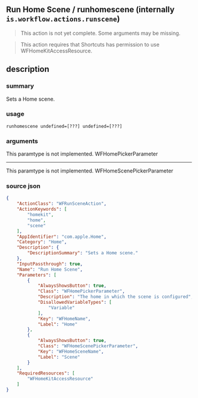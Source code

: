 
## Run Home Scene / runhomescene (internally `is.workflow.actions.runscene`)

> This action is not yet complete. Some arguments may be missing.


> This action requires that Shortcuts has permission to use WFHomeKitAccessResource.


## description
### summary
Sets a Home scene.


### usage
`runhomescene undefined=[???] undefined=[???]`

### arguments
This paramtype is not implemented. WFHomePickerParameter

---

This paramtype is not implemented. WFHomeScenePickerParameter

### source json

```json
{
	"ActionClass": "WFRunSceneAction",
	"ActionKeywords": [
		"homekit",
		"home",
		"scene"
	],
	"AppIdentifier": "com.apple.Home",
	"Category": "Home",
	"Description": {
		"DescriptionSummary": "Sets a Home scene."
	},
	"InputPassthrough": true,
	"Name": "Run Home Scene",
	"Parameters": [
		{
			"AlwaysShowsButton": true,
			"Class": "WFHomePickerParameter",
			"Description": "The home in which the scene is configured",
			"DisallowedVariableTypes": [
				"Variable"
			],
			"Key": "WFHomeName",
			"Label": "Home"
		},
		{
			"AlwaysShowsButton": true,
			"Class": "WFHomeScenePickerParameter",
			"Key": "WFHomeSceneName",
			"Label": "Scene"
		}
	],
	"RequiredResources": [
		"WFHomeKitAccessResource"
	]
}
```
